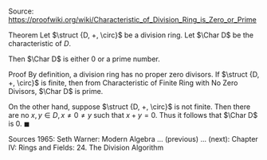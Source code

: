 # 

Source: https://proofwiki.org/wiki/Characteristic_of_Division_Ring_is_Zero_or_Prime

Theorem
Let $\struct {D, +, \circ}$ be a division ring.
Let $\Char D$ be the characteristic of $D$.

Then $\Char D$ is either $0$ or a prime number.


Proof
By definition, a division ring has no proper zero divisors.
If $\struct {D, +, \circ}$ is finite, then from Characteristic of Finite Ring with No Zero Divisors, $\Char D$ is prime.

On the other hand, suppose $\struct {D, +, \circ}$ is not finite.
Then there are no $x, y \in D, x \ne 0 \ne y$ such that $x + y = 0$.
Thus it follows that $\Char D$ is $0$.
$\blacksquare$


Sources
1965: Seth Warner: Modern Algebra ... (previous) ... (next): Chapter $\text {IV}$: Rings and Fields: $24$. The Division Algorithm




